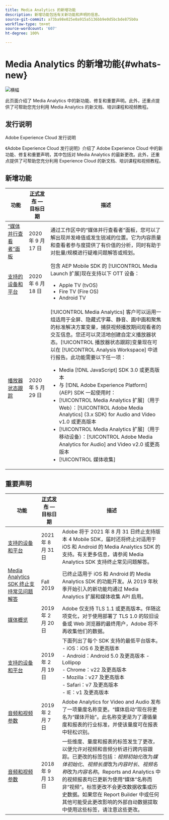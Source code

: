 ```yaml
---
title: Media Analytics 的新增功能
description: 新增功能包括有关新功能和声明的信息。
source-git-commit: a73ba98e025e0a915a5136bb9e0d5bcbde875b0a
workflow-type: tm+mt
source-wordcount: '607'
ht-degree: 100%

---
```



# Media Analytics 的新增功能{#whats-new}

![横幅](assets/media_analytics_banner.png)


此页面介绍了 Media Analytics 中的新功能、修复和重要声明。此外，还重点提供了可帮助您充分利用 Media Analytics 的新文档、培训课程和视频教程。


## 发行说明

Adobe Experience Cloud 发行说明

《Adobe Experience Cloud 发行说明》介绍了 Adobe Experience Cloud 中的新功能、修复和重要声明，其中包括对 Media Analytics 的最新更改。此外，还重点提供了可帮助您充分利用 Experience Cloud 的新文档、培训课程和视频教程。

## 新增功能

| 功能 | [正式发布](https://experienceleague.adobe.com/docs/analytics/landing/an-releases.html?lang=zh-Hans) — 目标日期 | 描述 |
| ----------- | ---------- | ---------- |
| [“媒体并行查看者”面板](media-reports/media-workspace-panels/media-concurrent-viewers.md) | 2020 年 9 月 17 日 | 通过工作区中的“媒体并行查看者”面板，您可以了解出现并发峰值或发生锐减的位置。它为内容质量和查看者参与度提供了有价值的分析，同时有助于对批量/规模进行疑难问题解答或规划。 |
| [支持的设备和平台](../getting-started/supported-devices.md) | 2020 年 6 月 18 日 | 包含 AEP Mobile SDK 的 [!UICONTROL Media Launch 扩展]现在支持以下 OTT 设备：<ul><li>Apple TV (tvOS)</li><li>Fire TV (Fire OS)</li><li>Android TV</li></ul> |
| [播放器状态跟踪](https://experienceleague.adobe.com/docs/media-analytics/using/player-state-tracking/player-state-overview.html?lang=zh-Hans) | 2020 年 5 月 29 日 | [!UICONTROL Media Analytics] 客户可以运用一组适用于全屏、隐藏式字幕、静音、画中画和聚焦的标准解决方案变量，捕获视频播放期间观看者的交互信息。您还可以灵活地创建自定义播放器状态。[!UICONTROL 播放器状态跟踪]变量现在可以在 [!UICONTROL Analysis Workspace] 中进行报告。此功能需要以下任一项： <ul><li>Media [!DNL JavaScript] SDK 3.0 或更高版本</li><li>与 [!DNL Adobe Experience Platform] (AEP) SDK 一起使用时：</li><li>[!UICONTROL Media Analytics 扩展]（用于 Web）：[!UICONTROL Adobe Media Analytics] (3.x SDK) for Audio and Video v1.0 或更高版本</li><li>[!UICONTROL Media Analytics 扩展]（用于移动设备）：[!UICONTROL Adobe Media Analytics for Audio] and Video v2.0 或更高版本</li><li>[!UICONTROL 媒体收集]</li></ul> |


## 重要声明

| 功能 | [正式发布](https://experienceleague.adobe.com/docs/analytics/landing/an-releases.html) — 目标日期 | 描述 |
| ----------- | ---------- | ---------- |
| [支持的设备和平台](../getting-started/supported-devices.md) | 2021 年 8 月 31 日 | Adobe 将于 2021 年 8 月 31 日终止支持版本 4 Mobile SDK，届时还将终止对适用于 iOS 和 Android 的 Media Analytics SDK 的支持。有关更多信息，请参阅 Media Analytics SDK 支持终止常见问题解答。 |
| [Media Analytics SDK 终止支持常见问题解答](sdk-implement/end-of-support-faqs.md) | Fall 2019 | 已终止适用于 iOS 和 Android 的 Media Analytics SDK 的功能开发。从 2019 年秋季开始引入的新功能均通过 Media Analytics 扩展和媒体收集 API 启用。 |
| [媒体概览](media-overview.md) | 2019 年 2 月 20 日 | Adobe 仅支持 TLS 1.1 或更高版本。伴随这项变化，对于使用部署了 TLS 1.0 的较旧设备或 Web 浏览器的最终用户，Adobe 将不再收集他们的数据。 |
| [支持的设备和平台](../getting-started/supported-devices.md) | 2019 年 2 月 19 日 | 下面列出了每个 SDK 支持的最低平台版本。<br>- iOS：iOS 6 及更高版本<br>- Android：Android 5.0 及更高版本 - Lollipop <br>- Chrome：v22 及更高版本<br>- Mozilla：v27 及更高版本<br>- Safari：v7 及更高版本<br>- IE：v1 及更高版本 |
| [音频和视频参数](metrics-and-metadata/audio-video-parameters.md) | 2019 年 2 月 7 日 | Adobe Analytics for Video and Audio 发布了一项量度名称变更。“媒体启动”<i></i>现在将更名为“媒体开始”<i></i>。此名称变更是为了遵循量度和报表的行业标准，并使该量度可在报表中轻松识别。 |
| [音频和视频参数](metrics-and-metadata/audio-video-parameters.md) | 2018 年 9 月 13 日 | 一些维度、量度和报表的标签发生了更改，以便允许对视频和音频分析进行跨内容跟踪。已更改的标签包括：*视频初始化*&#x200B;改为&#x200B;*媒体初始化*、*视频长度*&#x200B;改为&#x200B;*内容时长*、*视频名称*&#x200B;改为&#x200B;*内容名称*。Reports and Analytics 中的视频报表均已更新为使用“媒体”名称而非“视频”。标签更改不会更改数据收集或历史数据。如果您在 Report Builder 中或任何其他可能受此更改影响的外部自动数据提取中使用这些标签，请注意这些更改。 |




<!-- | title | date | description | -->
